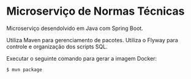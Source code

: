 
# Microserviço de Normas Técnicas

Microserviço desendolvido em Java com Spring Boot.

Utiliza Maven para gerenciamento de pacotes.
Utiliza o Flyway para controle e organização dos scripts SQL.

Executar o seguinte comando para gerar a imagem Docker:
```sh
$ mvn package
```
